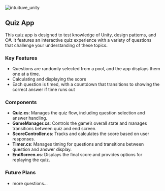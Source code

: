 ![intuituve_unity](https://github.com/user-attachments/assets/abd3eb70-2faa-485d-93f6-42f425a3cb89)

## Quiz App

This quiz app is designed to test knowledge of Unity, design patterns, and C#. It features an interactive quiz experience with a variety of questions that challenge your understanding of these topics.

### Key Features

- Questions are randomly selected from a pool, and the app displays them one at a time.
- Calculating and displaying the score
- Each question is timed, with a countdown that transitions to showing the correct answer if time runs out

### Components

- **Quiz.cs**: Manages the quiz flow, including question selection and answer handling.
- **GameManager.cs**: Controls the game’s overall state and manages transitions between quiz and end screen.
- **ScoreController.cs**: Tracks and calculates the score based on user responses.
- **Timer.cs**: Manages timing for questions and transitions between question and answer display.
- **EndScreen.cs**: Displays the final score and provides options for replaying the quiz.

### Future Plans

- more questions...
